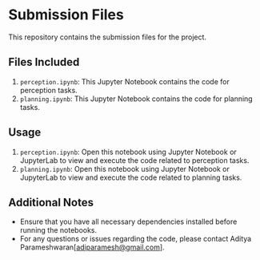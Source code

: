 # Submission Files

This repository contains the submission files for the project.

## Files Included

1. `perception.ipynb`: This Jupyter Notebook contains the code for perception tasks.
2. `planning.ipynb`: This Jupyter Notebook contains the code for planning tasks.

## Usage

1. `perception.ipynb`: Open this notebook using Jupyter Notebook or JupyterLab to view and execute the code related to perception tasks.
2. `planning.ipynb`: Open this notebook using Jupyter Notebook or JupyterLab to view and execute the code related to planning tasks.

## Additional Notes

- Ensure that you have all necessary dependencies installed before running the notebooks.
- For any questions or issues regarding the code, please contact Aditya Parameshwaran[adiparamesh@gmail.com].

